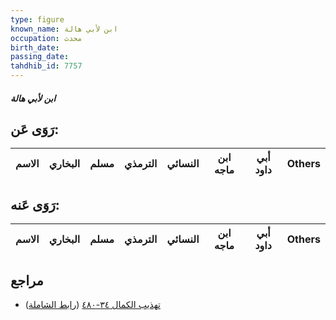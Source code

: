 ```yaml
---
type: figure
known_name: ابن لأبي هالة
occupation: محدث
birth_date:
passing_date:
tahdhib_id: 7757
---
```

##### ابن لأبي هالة

## رَوَى عَن:
| الاسم | البخاري | مسلم | الترمذي | النسائي | ابن ماجه | أبي داود | Others |
| ----- | ------- | ---- | ------- | ------- | -------- | -------- | ------ |
## رَوَى عَنه:
| الاسم | البخاري | مسلم | الترمذي | النسائي | ابن ماجه | أبي داود | Others |
| ----- | ------- | ---- | ------- | ------- | -------- | -------- | ------ |
## مراجع
- [تهذيب الكمال ٣٤-٤٨٠](obsidian://open?vault=Tahdhib-al-Kamal&file=Figures/٧٧٥٧-ابن%20لأبي%20هالة) ([رابط الشاملة](https://shamela.ws/book/3722/18597))